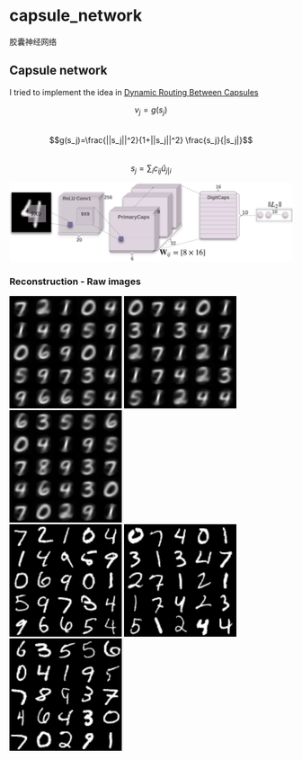 # capsule_network
胶囊神经网络
## Capsule network
I tried to implement the idea in [Dynamic Routing Between Capsules](https://arxiv.org/abs/1710.09829)

$$v_j=g(s_j)$$  
$$g(s_j)=\frac{||s_j||^2}{1+||s_j||^2} \frac{s_j}{|s_j|}$$  
$$s_j=\sum_ic_{ij} \hat u_{j|i}$$  

<img src="output/capsNet.png">

### Reconstruction - Raw images
<img src="output/recon_image_1.png" width=200px> <img src="output/recon_image_2.png" width=200px> <img src="output/recon_image_3.png" width=200px>  
<img src="output/test_image_1.png" width=200px> <img src="output/test_image_2.png" width=200px> <img src="output/test_image_3.png" width=200px> 
